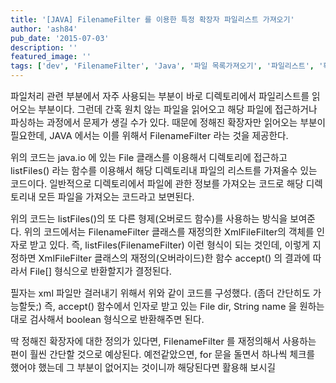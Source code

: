 ```yaml
---
title: '[JAVA] FilenameFilter 를 이용한 특정 확장자 파일리스트 가져오기'
author: 'ash84'
pub_date: '2015-07-03'
description: ''
featured_image: ''
tags: ['dev', 'FilenameFilter', 'Java', '파일 목록가져오기', '파일리스트', '확장자']
---
```



<span style="font-size: 11pt; ">파일처리 관련 부분에서 자주 사용되는 부분이 바로 디렉토리에서 파일리스트를 읽어오는 부분이다. 그런데 간혹 원치 않는 파일을 읽어오고 해당 파일에 접근하거나 파싱하는 과정에서 문제가 생길 수가 있다. 때문에 정해진 확장자만 읽어오는 부분이 필요한데, JAVA 에서는 이를 위해서 FilenameFilter 라는 것을 제공한다. </span>

<script src="https://gist.github.com/3394292.js"></script>

<span style="font-size: 11pt; ">위의 코드는 java.io 에 있는 File 클래스를 이용해서 디렉토리에 접근하고 listFiles() 라는 함수를 이용해서 해당 디렉토리내 파일의 리스트를 가져올수 있는 코드이다. 일반적으로 디렉토리에서 파일에 관한 정보를 가져오는 코드로 해당 디렉토리내 모든 파일을 가져오는 코드라고 보면된다. </span>

<script src="https://gist.github.com/3394340.js"></script>

<span style="font-size: 11pt; ">위의 코드는 listFiles()의 또 다른 형제(오버로드 함수)를 사용하는 방식을 보여준다. 위의 코드에서는 FilenameFilter 클래스를 재정의한 </span><span style="font-size: 11pt; ">XmlFileFilter의 객체를 인자로 받고 있다. 즉, listFiles(FilenameFilter) 이런 형식이 되는 것인데, 이렇게 지정하면 XmlFileFilter 클래스의 </span><span style="font-size: 11pt; ">재정의(오버라이드)한 함수 accept() 의 결과에 따라서 File[] 형식으로 반환할지가 결정된다. </span>

<script src="https://gist.github.com/3394344.js"></script>

<span style="font-size: 11pt; ">필자는 xml 파일만 걸러내기 위해서 위와 같이 코드를 구성했다. (좀더 간단히도 가능할듯;) 즉, accept() 함수에서 인자로 받고 있는 File dir, String name 을 원하는 대로 검사해서 boolean 형식으로 반환해주면 된다. </span>

<span style="font-size: 11pt; ">딱 정해진 확장자에 대한 정의가 있다면, FilenameFilter 를 재정의해서 사용하는 편이 훨씬 간단할 것으로 예상된다. 예전같았으면, for 문을 돌면서 하나씩 체크를 했어야 했는데 그 부분이 없어지는 것이니까 해당된다면 활용해 보시길</span>



